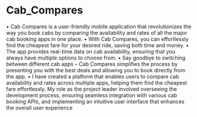 # Cab_Compares
•	Cab Compares is a user-friendly mobile application that revolutionizes the way you book cabs by comparing the availability and rates of all the major cab booking apps in one place.
•	With Cab Compares, you can effortlessly find the cheapest fare for your desired ride, saving both time and money.
•	The app provides real-time data on cab availability, ensuring that you always have multiple options to choose from.
•	Say goodbye to switching between different cab apps – Cab Compares simplifies the process by presenting you with the best deals and allowing you to book directly from the app.
•	I have created a platform that enables users to compare cab availability and rates across multiple apps, helping them find the cheapest fare effortlessly. My role as the project leader involved overseeing the development process, ensuring seamless integration with various cab booking APIs, and implementing an intuitive user interface that enhances the overall user experience

